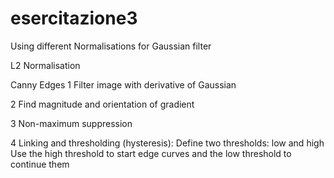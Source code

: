 # esercitazione3

Using different Normalisations for Gaussian filter

L2 Normalisation

Canny Edges
1 Filter image with derivative of Gaussian

2 Find magnitude and orientation of gradient

3 Non-maximum suppression

4 Linking and thresholding (hysteresis):
Define two thresholds: low and high
Use the high threshold to start edge curves and the low threshold to continue them